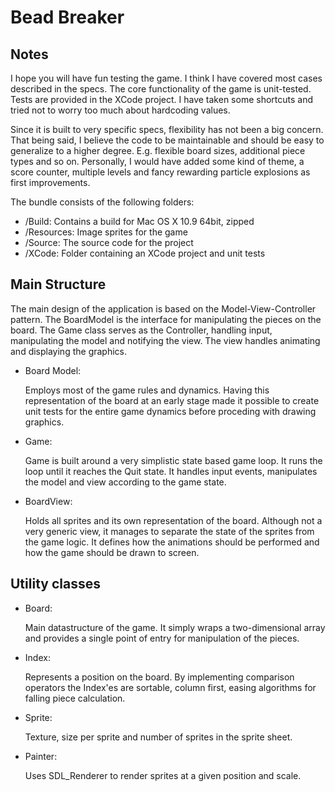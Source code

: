 Bead Breaker
============ 

Notes
-----
I hope you will have fun testing the game. I think I have covered most cases described in the specs. The core functionality of the game is unit-tested. Tests are provided in the XCode project. I have taken some shortcuts and tried not to worry too much about hardcoding values.

Since it is built to very specific specs, flexibility has not been a big concern. That being said, I believe the code to be maintainable and should be easy to generalize to a higher degree. E.g. flexible board sizes, additional piece types and so on. Personally, I would have added some kind of theme, a score counter, multiple levels and fancy rewarding particle explosions as first improvements.


The bundle consists of the following folders:
- /Build:		Contains a build for Mac OS X 10.9 64bit, zipped
- /Resources:	Image sprites for the game
- /Source:		The source code for the project
- /XCode:		Folder containing an XCode project and unit tests


Main Structure
--------------
The main design of the application is based on the Model-View-Controller pattern. The BoardModel is the interface for manipulating the pieces on the board. The Game class serves as the Controller, handling input, manipulating the model and notifying the view. The view handles animating and displaying the graphics.

- Board Model:

   Employs most of the game rules and dynamics. Having this representation of the board at an early stage made it possible to create unit tests for the entire game dynamics before proceding with drawing graphics.

- Game:

   Game is built around a very simplistic state based game loop. It runs the loop until it reaches the Quit state. It handles input events, manipulates the model and view according to the game state.

- BoardView:

	Holds all sprites and its own representation of the board. Although not a very generic view, it manages to separate the state of the sprites from the game logic. It defines how the animations should be performed and how the game should be drawn to screen.


Utility classes
---------------
- Board:

	Main datastructure of the game. It simply wraps a two-dimensional array and provides a single point of entry for manipulation of the pieces.

- Index:

	Represents a position on the board. By implementing comparison operators the Index'es are sortable, column first, easing algorithms for falling piece calculation.

- Sprite:

	Texture, size per sprite and number of sprites in the sprite sheet.

- Painter:

	Uses SDL_Renderer to render sprites at a given position and scale.